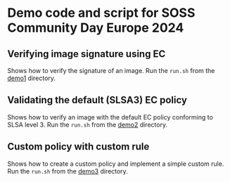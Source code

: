 # Demo code and script for SOSS Community Day Europe 2024

## Verifying image signature using EC

Shows how to verify the signature of an image. Run the `run.sh` from the [demo1](demo1) directory.

## Validating the default (SLSA3) EC policy

Shows how to verify an image with the default EC policy conforming to SLSA level 3. Run the `run.sh` from the [demo2](demo2) directory.

## Custom policy with custom rule

Shows how to create a custom policy and implement a simple custom rule. Run the `run.sh` from the [demo3](demo3) directory.
